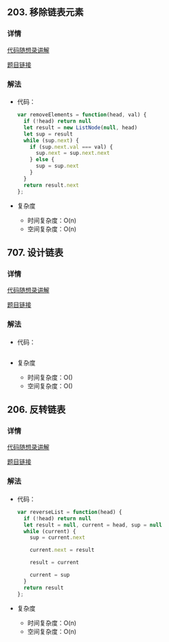## 203. 移除链表元素

### 详情

[代码随想录讲解](https://programmercarl.com/0203.%E7%A7%BB%E9%99%A4%E9%93%BE%E8%A1%A8%E5%85%83%E7%B4%A0.html)

[题目链接](https://leetcode.cn/problems/remove-linked-list-elements/description/)

### 解法

####

- 代码：

  ```js
  var removeElements = function(head, val) {
    if (!head) return null
    let result = new ListNode(null, head)
    let sup = result
    while (sup.next) {
      if (sup.next.val === val) {
        sup.next = sup.next.next
      } else {
        sup = sup.next
      }
    }
    return result.next
  };
  ```

- 复杂度

  - 时间复杂度：O(n)
  - 空间复杂度：O(n)


## 707. 设计链表

### 详情

[代码随想录讲解](https://programmercarl.com/0707.%E8%AE%BE%E8%AE%A1%E9%93%BE%E8%A1%A8.html)

[题目链接](https://leetcode.cn/problems/design-linked-list/description/)

### 解法

####

- 代码：

  ```js

  ```

- 复杂度

  - 时间复杂度：O()
  - 空间复杂度：O()


## 206. 反转链表

### 详情

[代码随想录讲解](https://programmercarl.com/0206.%E7%BF%BB%E8%BD%AC%E9%93%BE%E8%A1%A8.html)

[题目链接](https://leetcode.cn/problems/reverse-linked-list/description/)

### 解法

####

- 代码：

  ```js
  var reverseList = function(head) {
    if (!head) return null
    let result = null, current = head, sup = null
    while (current) {
      sup = current.next

      current.next = result

      result = current

      current = sup
    }
    return result
  };
  ```

- 复杂度

  - 时间复杂度：O(n)
  - 空间复杂度：O(n)
